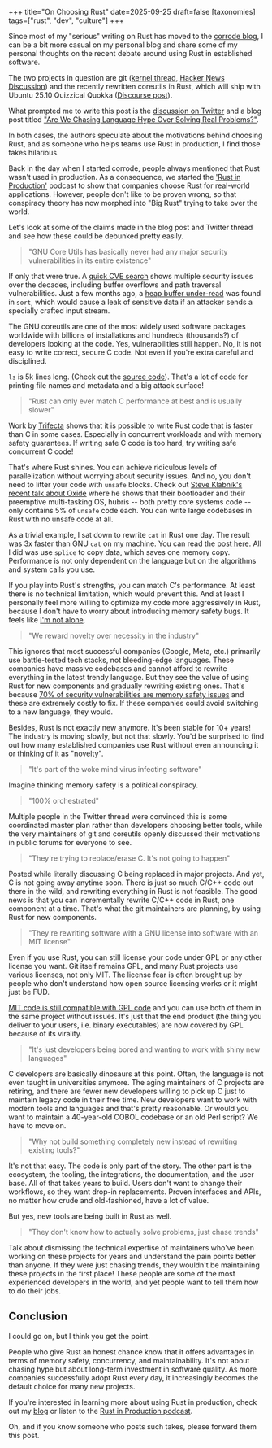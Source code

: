 +++
title="On Choosing Rust"
date=2025-09-25
draft=false
[taxonomies]
tags=["rust", "dev", "culture"]
+++

Since most of my "serious" writing on Rust has moved to the [corrode blog](https://corrode.dev/blog), I can be a bit more casual on my personal blog and share some of my personal thoughts on the recent debate around using Rust in established software.

The two projects in question are git ([kernel thread](https://lore.kernel.org/git/20250904-b4-pks-rust-breaking-change-v1-0-3af1d25e0be9@pks.im/), [Hacker News Discussion](https://news.ycombinator.com/item?id=45312696)) and the recently rewritten coreutils in Rust, which will ship with Ubuntu 25.10 Quizzical Quokka ([Discourse post](https://discourse.ubuntu.com/t/carefully-but-purposefully-oxidising-ubuntu/56995)).

What prompted me to write this post is the [discussion on Twitter](https://x.com/nafonsopt/status/1968954376262652175) and a blog post titled ["Are We Chasing Language Hype Over Solving Real Problems?"](https://dayvster.com/blog/are-we-chasing-language-hype-over-solving-real-problems).

In both cases, the authors speculate about the motivations behind choosing Rust, and as someone who helps teams use Rust in production, I find those takes hilarious.

Back in the day when I started corrode, people always mentioned that Rust wasn't used in production.
As a consequence, we started the ['Rust in Production'](https://corrode.dev/podcast/) podcast to show that companies choose Rust for real-world applications. 
However, people don't like to be proven wrong, so that conspiracy theory has now morphed into "Big Rust" trying to take over the world.

Let's look at some of the claims made in the blog post and Twitter thread and see how these could be debunked pretty easily.

> "GNU Core Utils has basically never had any major security vulnerabilities in its entire existence" 

If only that were true.
A [quick CVE search](https://www.cve.org/CVERecord/SearchResults?query=coreutils) shows multiple security issues over the decades, including buffer overflows and path traversal vulnerabilities. Just a few months ago, a [heap buffer under-read](https://nvd.nist.gov/vuln/detail/CVE-2025-5278) was found in `sort`, which would cause a leak of sensitive data if an attacker sends a specially crafted input stream.

The GNU coreutils are one of the most widely used software packages worldwide with billions of installations and hundreds (thousands?) of developers looking at the code.
Yes, vulnerabilities still happen. 
No, it is not easy to write correct, secure C code.
Not even if you're extra careful and disciplined.

`ls` is 5k lines long. (Check out the [source code](https://github.com/coreutils/coreutils/blob/master/src/ls.c)). That's a lot of code for printing file names and metadata and a big attack surface!

> "Rust can only ever match C performance at best and is usually slower"

Work by [Trifecta](https://trifectatech.org/initiatives/codegen/) shows that it is possible to write Rust code that is faster than C in some cases.
Especially in concurrent workloads and with memory safety guarantees.
If writing safe C code is too hard, try writing safe concurrent C code!

That's where Rust shines.
You can achieve ridiculous levels of parallelization without worrying about security issues.
And no, you don't need to litter your code with `unsafe` blocks.
Check out [Steve Klabnik's recent talk about Oxide](https://www.youtube.com/watch?v=q8qn0dyT3xc) where he shows that their bootloader and their preemptive multi-tasking OS, hubris -- both pretty core systems code -- only contains 5% of `unsafe` code each.
You can write large codebases in Rust with no unsafe code at all. 

As a trivial example, I sat down to rewrite `cat` in Rust one day.
The result was 3x faster than GNU `cat` on my machine. 
You can read the [post here](/2018/fastcat/).
All I did was use `splice` to copy data, which saves one memory copy. 
Performance is not only dependent on the language but on the algorithms and system calls you use.

If you play into Rust's strengths, you can match C's performance. 
At least there is no technical limitation, which would prevent this.
And at least I personally feel more willing to optimize my code more aggressively in Rust, because I don't have to worry about introducing memory safety bugs.
It feels like [I'm not alone](https://steveklabnik.com/writing/is-rust-faster-than-c/).

> "We reward novelty over necessity in the industry"

This ignores that most successful companies (Google, Meta, etc.) primarily use battle-tested tech stacks, not bleeding-edge languages.
These companies have massive codebases and cannot afford to rewrite everything in the latest trendy language.
But they see the value of using Rust for new components and gradually rewriting existing ones.
That's because [70% of security vulnerabilities are memory safety issues](https://corrode.dev/blog/why-rust/#reasons-for-using-rust-in-production) and these are extremely costly to fix.
If these companies could avoid switching to a new language, they would.

Besides, Rust is not exactly new anymore.
It's been stable for 10+ years!
The industry is moving slowly, but not that slowly.
You'd be surprised to find out how many established companies use Rust without even announcing it or thinking of it as "novelty".

> "It's part of the woke mind virus infecting software"

Imagine thinking memory safety is a political conspiracy.

> "100% orchestrated"

Multiple people in the Twitter thread were convinced this is some coordinated master plan rather than developers choosing better tools,
while the very maintainers of git and coreutils openly discussed their motivations in public forums for everyone to see.

> "They're trying to replace/erase C. It's not going to happen" 

Posted while literally discussing C being replaced in major projects.
And yet, C is not going away anytime soon.
There is just so much C/C++ code out there in the wild, and rewriting everything in Rust is not feasible.
The good news is that you can incrementally rewrite C/C++ code in Rust, one component at a time.
That's what the git maintainers are planning, by using Rust for new components.

> "They're rewriting software with a GNU license into software with an MIT license"

Even if you use Rust, you can still license your code under GPL or any other license you want.
Git itself remains GPL, and many Rust projects use various licenses, not only MIT.
The license fear is often brought up by people who don't understand how open source licensing works or it might just be FUD.

[MIT code is still compatible with GPL code](https://interoperable-europe.ec.europa.eu/licence/compatibility-check/GPL-2.0%20/MIT) and you can use both of them in the same project without issues.
It's just that the end product (the thing you deliver to your users, i.e. binary executables) are now covered by GPL because of its virality.

> "It's just developers being bored and wanting to work with shiny new languages" 

C developers are basically dinosaurs at this point.
Often, the language is not even taught in universities anymore.
The aging maintainers of C projects are retiring, and there are fewer new developers willing to pick up C just to maintain legacy code in their free time.
New developers want to work with modern tools and languages and that's pretty reasonable. 
Or would you want to maintain a 40-year-old COBOL codebase or an old Perl script?
We have to move on.

> "Why not build something completely new instead of rewriting existing tools?"

It's not that easy.
The code is only part of the story.
The other part is the ecosystem, the tooling, the integrations, the documentation, and the user base.
All of that takes years to build.
Users don't want to change their workflows, so they want drop-in replacements.
Proven interfaces and APIs, no matter how crude and old-fashioned, have a lot of value. 

But yes, new tools are being built in Rust as well.

> "They don't know how to actually solve problems, just chase trends" 

Talk about dismissing the technical expertise of maintainers who've been working on these projects for years and understand the pain points better than anyone.
If they were just chasing trends, they wouldn't be maintaining these projects in the first place!
These people are some of the most experienced developers in the world, and yet people want to tell them how to do their jobs.

## Conclusion

I could go on, but I think you get the point.

People who give Rust an honest chance know that it offers advantages in terms of memory safety, concurrency, and maintainability.
It's not about chasing hype but about long-term investment in software quality. 
As more companies successfully adopt Rust every day, it increasingly becomes the default choice for many new projects. 

If you're interested in learning more about using Rust in production, check out my [blog](https://corrode.dev/blog) or listen to the [Rust in Production podcast](https://corrode.dev/podcast/).

Oh, and if you know someone who posts such takes, please forward them this post.
